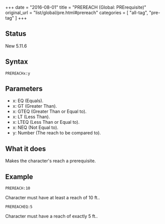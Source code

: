 +++
date = "2016-08-01"
title = "PREREACH (Global: PRErequisite)"
original_url = "list/global/pre.html#prereach"
categories = [ "all-tag", "pre-tag" ]
+++

## Status

New 5.11.6

## Syntax

`PREREACHx:y`

## Parameters

-   x: EQ (Equals).
-   x: GT (Greater Than).
-   x: GTEQ (Greater Than or Equal to).
-   x: LT (Less Than).
-   x: LTEQ (Less Than or Equal to).
-   x: NEQ (Not Equal to).
-   y: Number (The reach to be compared to).



What it does
------------

Makes the character's reach a prerequisite.

Example
-------

`PREREACH:10`

Character must have at least a reach of 10 ft..

`PREREACHEQ:5`

Character must have a reach of exactly 5 ft..

